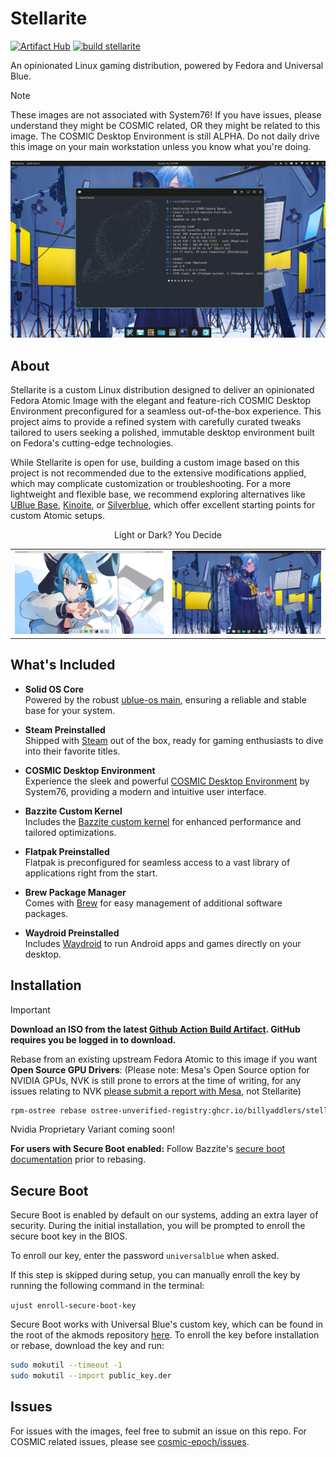 # Stellarite

[![Artifact Hub](https://img.shields.io/endpoint?url=https://artifacthub.io/badge/repository/stellarite)](https://artifacthub.io/packages/search?repo=stellarite) [![build stellarite](https://github.com/BillyAddlers/stellarite/actions/workflows/build.yml/badge.svg)](https://github.com/BillyAddlers/stellarite/actions/workflows/build.yml)

An opinionated Linux gaming distribution, powered by Fedora and Universal Blue.

> [!NOTE]
> These images are not associated with System76! If you have issues, please understand they might be COSMIC related, OR they might be related to this image.
> The COSMIC Desktop Environment is still ALPHA. Do not daily drive this image on your main workstation unless you know what you're doing.

![fastfetch](assets/fastfetch.png)

## About

Stellarite is a custom Linux distribution designed to deliver an opinionated Fedora Atomic Image with the elegant and feature-rich COSMIC Desktop Environment preconfigured for a seamless out-of-the-box experience. This project aims to provide a refined system with carefully curated tweaks tailored to users seeking a polished, immutable desktop environment built on Fedora's cutting-edge technologies.

While Stellarite is open for use, building a custom image based on this project is not recommended due to the extensive modifications applied, which may complicate customization or troubleshooting. For a more lightweight and flexible base, we recommend exploring alternatives like [UBlue Base](https://github.com/ublue-os/main/pkgs/container/base-main), [Kinoite](https://github.com/ublue-os/main/pkgs/container/kinoite-main), or [Silverblue](https://github.com/ublue-os/main/pkgs/container/silverblue-main), which offer excellent starting points for custom Atomic setups.

<div align="center"><table><tr>Light or Dark? You Decide</tr><tr><td>
<img src="assets/light.png"/></td><td>
<img src="assets/dark.png"/></td></tr></table></div>

<!-- ![screenshot](assets/light.png) ![screenshot](assets/dark.png) -->

## What's Included

- **Solid OS Core**  
  Powered by the robust [ublue-os main](https://github.com/ublue-os/main), ensuring a reliable and stable base for your system.

- **Steam Preinstalled**  
  Shipped with [Steam](https://steamcommunity.com/) out of the box, ready for gaming enthusiasts to dive into their favorite titles.

- **COSMIC Desktop Environment**  
  Experience the sleek and powerful [COSMIC Desktop Environment](https://system76.com/cosmic/) by System76, providing a modern and intuitive user interface.

- **Bazzite Custom Kernel**  
  Includes the [Bazzite custom kernel](https://github.com/hhd-dev/kernel-bazzite) for enhanced performance and tailored optimizations.

- **Flatpak Preinstalled**  
  Flatpak is preconfigured for seamless access to a vast library of applications right from the start.

- **Brew Package Manager**  
  Comes with [Brew](https://brew.sh/) for easy management of additional software packages.

- **Waydroid Preinstalled**  
  Includes [Waydroid](https://waydroid.com/) to run Android apps and games directly on your desktop.

## Installation

> [!IMPORTANT]  
> **Download an ISO from the latest [Github Action Build Artifact](https://github.com/BillyAddlers/stellarite/actions/workflows/build_iso.yml). GitHub requires you be logged in to download.**

Rebase from an existing upstream Fedora Atomic to this image if you want **Open Source GPU Drivers**:
(Please note: Mesa's Open Source option for NVIDIA GPUs, NVK is still prone to errors at the time of writing, for any issues relating to NVK [please submit a report with Mesa](<[url](https://docs.mesa3d.org/bugs.html)>), not Stellarite)

```bash
rpm-ostree rebase ostree-unverified-registry:ghcr.io/billyaddlers/stellarite:stable
```

Nvidia Proprietary Variant coming soon!

**For users with Secure Boot enabled:** Follow Bazzite's [secure boot documentation](#secure-boot) prior to rebasing.

## Secure Boot

Secure Boot is enabled by default on our systems, adding an extra layer of security. During the initial installation, you will be prompted to enroll the secure boot key in the BIOS.

To enroll our key, enter the password `universalblue` when asked.

If this step is skipped during setup, you can manually enroll the key by running the following command in the terminal:

`ujust enroll-secure-boot-key`

Secure Boot works with Universal Blue's custom key, which can be found in the root of the akmods repository [here](https://github.com/ublue-os/akmods/raw/main/certs/public_key.der).
To enroll the key before installation or rebase, download the key and run:

```bash
sudo mokutil --timeout -1
sudo mokutil --import public_key.der

```

## Issues

For issues with the images, feel free to submit an issue on this repo. For COSMIC related issues, please see [cosmic-epoch/issues](https://github.com/pop-os/cosmic-epoch/issues).
